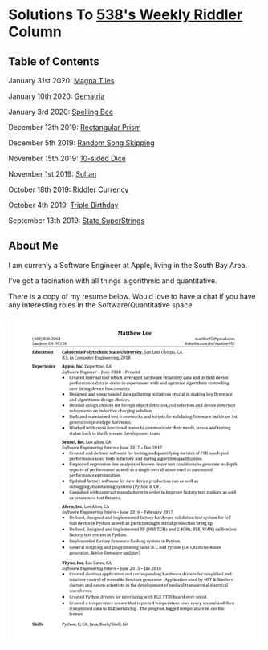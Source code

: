 # Solutions To [538's Weekly Riddler](https://fivethirtyeight.com/tag/the-riddler/) Column


## Table of Contents

January 31st 2020: [Magna Tiles](https://github.com/mattlee95/Riddler/tree/master/Jan31_2020)

January 10th 2020: [Gematria](https://github.com/mattlee95/Riddler/tree/master/Jan10_2020)

January 3rd 2020: [Spelling Bee](https://github.com/mattlee95/Riddler/tree/master/Jan3_2020)

December 13th 2019: [Rectangular Prism](https://github.com/mattlee95/Riddler/tree/master/Dec13_2019)

December 5th 2019: [Random Song Skipping](https://github.com/mattlee95/Riddler/tree/master/Dec5_2019)

November 15th 2019: [10-sided Dice](https://github.com/mattlee95/Riddler/tree/master/Nov15_2019)

November 1st 2019: [Sultan](https://github.com/mattlee95/Riddler/tree/master/Nov1_2019)

October 18th 2019: [Riddler Currency](https://github.com/mattlee95/Riddler/tree/master/Oct18_2019)

October 4th 2019: [Triple Birthday](https://github.com/mattlee95/Riddler/tree/master/Oct4_2019)

September 13th 2019: [State SuperStrings](https://github.com/mattlee95/Riddler/tree/master/Sept13_2019)

## About Me

I am currenly a Software Engineer at Apple, living in the South Bay Area.

I've got a facination with all things algorithmic and quantitative.

There is a copy of my resume below.  Would love to have a chat if you have any interesting roles in the Software/Quantitative space

![Image: Current Resume](https://github.com/mattlee95/Riddler/blob/master/WIP/MattResume.png)
